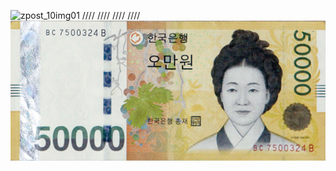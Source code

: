 ![zpost_10img01](C:\Users\us\Desktop\zpost_10img01.gif)
////    ////
////  ////
![zpost 134684378715 20120906.jpg](https://github.com/lcjune77925/lcjune77925.github.io/blob/master/image/134684378715_20120906.jpg)
